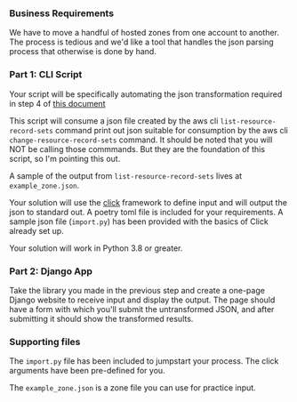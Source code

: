 ### Business Requirements

We have to move a handful of hosted zones from one account to another. The process is tedious and we'd like a tool that handles the json parsing process that otherwise is done by hand.

### Part 1: CLI Script

Your script will be specifically automating the json transformation required in step 4 of [this document](https://docs.aws.amazon.com/Route53/latest/DeveloperGuide/hosted-zones-migrating.html#hosted-zones-migrating-edit-records)

This script will consume a json file created by the aws cli `list-resource-record-sets` command print out json suitable for consumption by the aws cli `change-resource-record-sets` command. It should be noted that you will NOT be calling those commmands. But they are the foundation of this script, so I'm pointing this out.

A sample of the output from `list-resource-record-sets` lives at `example_zone.json`.

Your solution will use the [click](https://click.palletsprojects.com/en/7.x/) framework to define input and will output the json to standard out. A poetry toml file is included for your requirements. A sample json file (`import.py`) has been provided with the basics of Click already set up.

Your solution will work in Python 3.8 or greater.

### Part 2: Django App

Take the library you made in the previous step and create a one-page Django website to receive input and display the output. The page should have a form with which you'll submit the untransformed JSON, and after submitting it should show the transformed results.

### Supporting files

The `import.py` file has been included to jumpstart your process. The click arguments have been pre-defined for you.

The `example_zone.json` is a zone file you can use for practice input.
